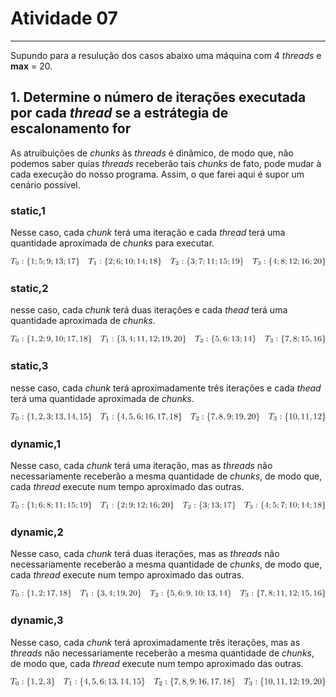 # Atividade 07
---
Supundo para a resulução dos casos abaixo uma máquina com 4 _threads_ e __max__ = 20.

## 1. Determine o número de iterações executada por cada _thread_ se a estrátegia de escalonamento for

As atruibuições de _chunks_ às _threads_ é dinâmico, de modo que, não podemos saber quias _threads_ receberão tais _chunks_ de fato, pode mudar à cada execução do nosso programa. Assim, o que farei aqui é supor um cenário possível.

### static,1
Nesse caso, cada _chunk_ terá uma iteração e cada _thread_ terá uma quantidade aproxímada de _chunks_ para executar.

![imagem contendo a formula do conjunto de _chunks_ que cada threads receberá](s1.png)

### static,2

nesse caso, cada _chunk_ terá duas iterações e cada _thead_ terá uma quantidade aproximada de _chunks_.

![imagem contendo a formula do conjunto de _chunks_ que cada threads receberá](s2.png)

### static,3

nesse caso, cada _chunk_ terá aproximadamente três iterações e cada _thead_ terá uma quantidade aproximada de _chunks_.

![imagem contendo a formula do conjunto de _chunks_ que cada threads receberá](s3.png)


### dynamic,1

Nesse caso, cada _chunk_ terá uma iteração, mas as _threads_ não necessariamente receberão a mesma quantidade de _chunks_, de modo que, cada _thread_ execute num tempo aproximado das outras.

![imagem contendo a formula do conjunto de _chunks_ que cada threads receberá](d1.png)

### dynamic,2

Nesse caso, cada _chunk_ terá duas iterações, mas as _threads_ não necessariamente receberão a mesma quantidade de _chunks_, de modo que, cada _thread_ execute num tempo aproximado das outras.

![imagem contendo a formula do conjunto de _chunks_ que cada threads receberá](d2.png)

### dynamic,3

Nesse caso, cada _chunk_ terá aproximadamente três iterações, mas as _threads_ não necessariamente receberão a mesma quantidade de _chunks_, de modo que, cada _thread_ execute num tempo aproximado das outras.

![imagem contendo a formula do conjunto de _chunks_ que cada threads receberá](d3.png)